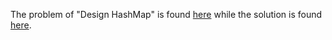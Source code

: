 The problem of "Design HashMap" is found [here](https://leetcode.com/problems/design-hashmap/) while the solution is found [here](https://github.com/aurimas13/Solutions-To-Problems/blob/main/LeetCode/Python%20Solutions/Design%20HashMap/design.py).